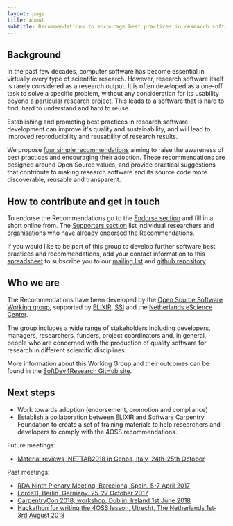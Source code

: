 ```yaml
---
layout: page
title: About
subtitle: Recommendations to encourage best practices in research software
---
```


## Background
In the past few decades, computer software has become essential in virtually every type of scientific research. However, research software itself is rarely considered as a research output. It is often developed as a one-off task to solve a specific problem, without any consideration for its usability beyond a particular research project. This leads to a software that is hard to find, hard to understand and hard to reuse.

Establishing and promoting best practices in research software development can improve it's quality and sustainability, and will lead to improved reproducibility and reusability of research results.

We propose [four simple recommendations](../index) aiming to raise the awareness of best practices and encouraging their adoption. These recommendations are designed around Open Source values, and provide practical suggestions that contribute to making research software and its source code more discoverable, reusable and transparent.

## How to contribute and get in touch
To endorse the Recommendations go to the [Endorse section](../endorse) and fill in a short online from. The [Supporters section](../supporters) list individual researchers and organisations who have already endorsed the Recommendations.

If you would like to be part of this group to develop further software best practices and recommendations, add your contact information to this [spreadsheet](https://docs.google.com/spreadsheets/d/1JyFX5q2CQU7gzTuXrHrxKWYthnE9YcNWmu-qtB-nNxc/edit?usp=sharing) to subscribe you to our [mailing list](mailto:software-development-best-practices-group@elixir-europe.org) and [github repository](https://github.com/SoftDev4Research/open-source-software).

## Who we are
The Recommendations have been developed by the [Open Source Software Working group](https://docs.google.com/spreadsheets/d/1JyFX5q2CQU7gzTuXrHrxKWYthnE9YcNWmu-qtB-nNxc/edit?usp=sharing), supported by [ELIXIR](https://www.elixir-europe.org), [SSI](https://www.software.ac.uk/) and the [Netherlands eScience Center](https://www.esciencecenter.nl/).

The group includes a wide range of stakeholders including developers, managers, researchers, funders, project coordinators and, in general, people who are concerned with the production of quality software for research in different scientific disciplines.

More information about this Working Group and their outcomes can be found in the [SoftDev4Research GitHub site](https://github.com/SoftDev4Research/open-source-software).

## Next steps
 - Work towards adoption (endorsement, promotion and compliance)
 - Establish a collaboration between ELIXIR and Software Carpentry Foundation to create a set of training materials to help researchers and developers to comply with the 4OSS recommendations.

Future meetings:
- [Material reviews, NETTAB2018 in Genoa, Italy, 24th-25th October](http://www.igst.it/nettab/2018/)

Past meetings:
 - [RDA Ninth Plenary Meeting, Barcelona, Spain. 5-7 April 2017](https://www.rd-alliance.org/plenaries/rda-ninth-plenary-meeting-barcelona)
 - [Force11, Berlin, Germany. 25-27 October 2017](https://www.force11.org/meetings/force2017)
 - [CarpentryCon 2018, workshop, Dublin, Ireland 1st June 2018](https://github.com/carpentries/carpentrycon/blob/master/Sessions/2018-06-01/02-Workshop-2-Lesson-Hack-a-Thon-Voted-Session-From-Pitches/4OSS-lesson-development.md)
- [Hackathon for writing the 4OSS lesson, Utrecht, The Netherlands 1st-3rd August 2018](https://github.com/SoftDev4Research/4OSS-lesson)
